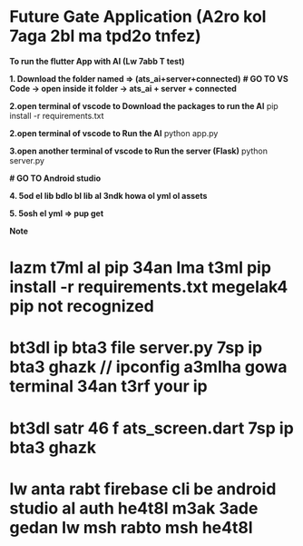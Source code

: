 # Future Gate Application  (A2ro kol 7aga 2bl ma tpd2o tnfez)
**To run the flutter App with AI    (Lw 7abb T test)**

**1. Download the folder named => (ats_ai+server+connected)**
  **# GO TO VS Code -> open inside it folder -> ats_ai + server + connected**

**2.open terminal of vscode to Download the packages to run the AI**
   pip install -r requirements.txt
   
**2.open terminal of vscode to Run the AI**
   python app.py

**3.open another terminal of vscode to Run the server (Flask)**
  python server.py
   
  **# GO TO Android studio**

**4. 5od el lib bdlo bl lib al 3ndk howa ol yml ol assets**

**5. 5osh el yml => pup get**


  **Note**
   # lazm t7ml al pip 34an lma t3ml    pip install -r requirements.txt megelak4 pip not recognized

   # bt3dl ip bta3 file server.py     7sp ip bta3 ghazk   // ipconfig a3mlha gowa terminal 34an t3rf your ip
   
   # bt3dl satr 46 f ats_screen.dart  7sp ip bta3 ghazk

   # lw anta rabt firebase cli be android studio al auth he4t8l m3ak 3ade gedan lw msh rabto msh he4t8l



